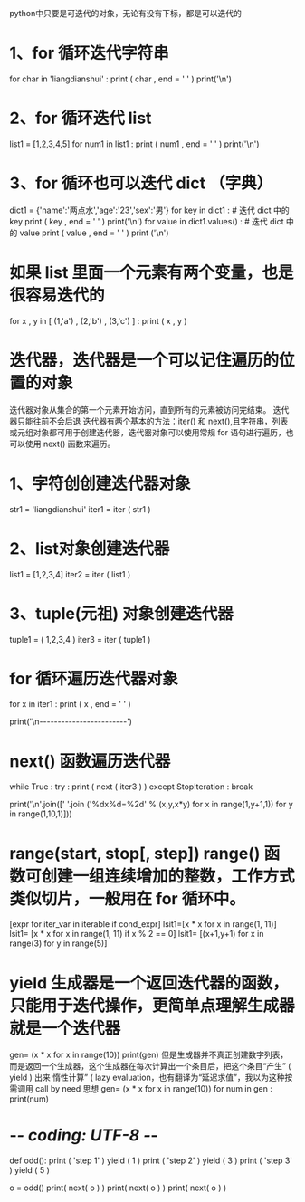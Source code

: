 
python中只要是可迭代的对象，无论有没有下标，都是可以迭代的

# 1、for 循环迭代字符串
for char in 'liangdianshui' :
    print ( char , end = ' ' )
print('\n')
# 2、for 循环迭代 list
list1 = [1,2,3,4,5]
for num1 in list1 :
    print ( num1 , end = ' ' )
print('\n')
# 3、for 循环也可以迭代 dict （字典）
dict1 = {'name':'两点水','age':'23','sex':'男'}
for key in dict1 :    # 迭代 dict 中的 key
    print ( key , end = ' ' )
print('\n')
for value in dict1.values() :   # 迭代 dict 中的 value
	print ( value , end = ' ' )
print ('\n')
# 如果 list 里面一个元素有两个变量，也是很容易迭代的
for x , y in [ (1,'a') , (2,'b') , (3,'c') ] :
	print ( x , y )
	
# 迭代器，迭代器是一个可以记住遍历的位置的对象	
迭代器对象从集合的第一个元素开始访问，直到所有的元素被访问完结束。
迭代器只能往前不会后退
迭代器有两个基本的方法：iter() 和 next(),且字符串，列表或元组对象都可用于创建迭代器，迭代器对象可以使用常规 for 语句进行遍历，也可以使用 next() 函数来遍历。
# 1、字符创创建迭代器对象
str1 = 'liangdianshui'
iter1 = iter ( str1 )

# 2、list对象创建迭代器
list1 = [1,2,3,4]
iter2 = iter ( list1 )

# 3、tuple(元祖) 对象创建迭代器
tuple1 = ( 1,2,3,4 )
iter3 = iter ( tuple1 )

# for 循环遍历迭代器对象
for x in iter1 :
    print ( x , end = ' ' )

print('\n------------------------')
 
# next() 函数遍历迭代器
while True :
    try :
        print ( next ( iter3 ) )
    except StopIteration :
        break

print('\n'.join([' '.join ('%dx%d=%2d' % (x,y,x*y)  for x in range(1,y+1,1)) for y in range(1,10,1)]))

# range(start, stop[, step]) range() 函数可创建一组连续增加的整数，工作方式类似切片，一般用在 for 循环中。	

[expr for iter_var in iterable if cond_expr]
lsit1=[x * x for x in range(1, 11)]
lsit1= [x * x for x in range(1, 11) if x % 2 == 0]
lsit1= [(x+1,y+1) for x in range(3) for y in range(5)] 

# yield 生成器是一个返回迭代器的函数，只能用于迭代操作，更简单点理解生成器就是一个迭代器
gen= (x * x for x in range(10))
print(gen)
但是生成器并不真正创建数字列表， 而是返回一个生成器，这个生成器在每次计算出一个条目后，把这个条目“产生” ( yield ) 出来
惰性计算” ( lazy evaluation，也有翻译为“延迟求值”，我以为这种按需调用 call by need 思想
gen= (x * x for x in range(10))
for num  in  gen :
	print(num)
	
# -*- coding: UTF-8 -*-
def odd():
    print ( 'step 1' )
    yield ( 1 )
    print ( 'step 2' )
    yield ( 3 )
    print ( 'step 3' )
    yield ( 5 )

o = odd()
print( next( o ) )
print( next( o ) )
print( next( o ) )	
	